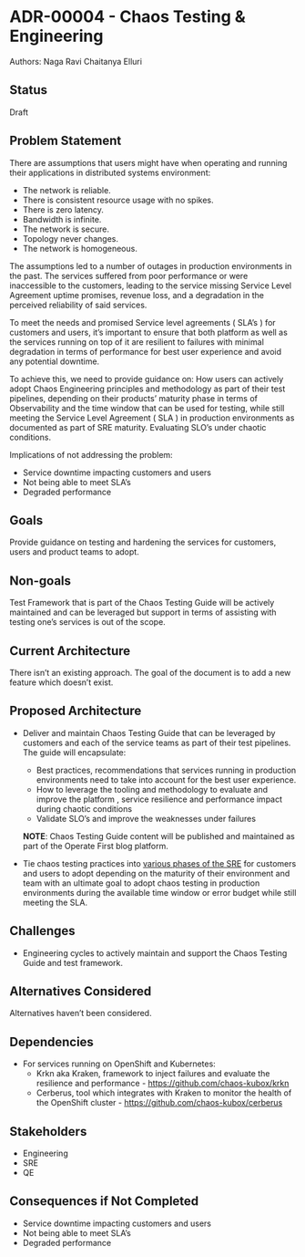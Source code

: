 # ADR-00004 - Chaos Testing & Engineering

Authors: Naga Ravi Chaitanya Elluri


## Status

Draft


## Problem Statement

There are assumptions that users might have when operating and running their applications in distributed systems environment:

* The network is reliable.
* There is consistent resource usage with no spikes.
* There is zero latency.
* Bandwidth is infinite.
* The network is secure.
* Topology never changes.
* The network is homogeneous.

The assumptions led to a number of outages in production environments in the past.  The services suffered from poor performance or were inaccessible to the customers, leading to the service missing Service Level Agreement uptime promises, revenue loss, and a degradation in the perceived reliability of said services. 

To meet the needs and promised Service level agreements ( SLA’s ) for customers and users, it’s important to ensure that both platform as well as the services running on top of it are resilient to failures with minimal degradation in terms of performance for best user experience and avoid any potential downtime.

To achieve this, we need to provide guidance on:
How users can actively adopt Chaos Engineering principles and methodology as part of their test pipelines, depending on their products’ maturity phase in terms of Observability and the  time window that can be used for testing, while still meeting the Service Level Agreement ( SLA ) in production environments as documented as part of SRE maturity.
Evaluating SLO’s under chaotic conditions.

Implications of not addressing the problem:
* Service downtime impacting customers and users
* Not being able to meet SLA’s
* Degraded performance


## Goals

Provide guidance on testing and hardening the services for customers, users and product teams to adopt. 


## Non-goals

Test Framework that is part of the Chaos Testing Guide will be actively maintained and can be leveraged but support in terms of assisting with testing one’s services is out of the scope.


## Current Architecture

There isn’t an existing approach. The goal of the document is to add a new feature which doesn’t exist.


## Proposed Architecture

* Deliver and maintain Chaos Testing Guide that can be leveraged by customers and each of the service teams as part of their test pipelines. The guide will encapsulate:
  * Best practices, recommendations that services running in production environments need to take into account for the best user experience.
  * How to leverage the tooling and methodology to evaluate and improve the platform , service resilience and performance impact during chaotic conditions
  * Validate SLO’s and improve the weaknesses under failures

  **NOTE**: Chaos Testing Guide content will be published and maintained as part of the Operate First blog platform.

* Tie chaos testing practices into [various phases of the SRE](https://github.com/operate-first/sre/blob/main/sre_maturity.md) for customers and users to adopt depending on the maturity of their environment and team with an ultimate goal to adopt chaos testing in production environments during the available time window or error budget while still meeting the SLA.


## Challenges

* Engineering cycles to actively maintain and support the Chaos Testing Guide and test framework.


## Alternatives Considered

Alternatives haven’t been considered.


## Dependencies

* For services running on OpenShift and Kubernetes:
  * Krkn aka Kraken, framework to inject failures and evaluate the resilience and performance  - https://github.com/chaos-kubox/krkn
  * Cerberus, tool which integrates with Kraken to monitor the health of the OpenShift cluster - https://github.com/chaos-kubox/cerberus


## Stakeholders

* Engineering
* SRE
* QE


## Consequences if Not Completed

* Service downtime impacting customers and users
* Not being able to meet SLA’s
* Degraded performance

